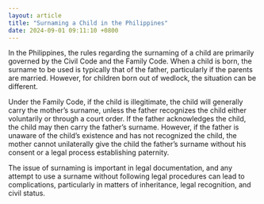 ```yaml
---
layout: article
title: "Surnaming a Child in the Philippines"
date: 2024-09-01 09:11:10 +0800
---
```


<p>In the Philippines, the rules regarding the surnaming of a child are primarily governed by the Civil Code and the Family Code. When a child is born, the surname to be used is typically that of the father, particularly if the parents are married. However, for children born out of wedlock, the situation can be different.</p><p>Under the Family Code, if the child is illegitimate, the child will generally carry the mother’s surname, unless the father recognizes the child either voluntarily or through a court order. If the father acknowledges the child, the child may then carry the father’s surname. However, if the father is unaware of the child’s existence and has not recognized the child, the mother cannot unilaterally give the child the father’s surname without his consent or a legal process establishing paternity.</p><p>The issue of surnaming is important in legal documentation, and any attempt to use a surname without following legal procedures can lead to complications, particularly in matters of inheritance, legal recognition, and civil status.</p>